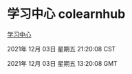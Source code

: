 # 学习中心 colearnhub
[学习中心](http://59.174.25.102:56308/colearnhub/)

2021年 12月 03日 星期五 21:20:08 CST

2021年 12月 03日 星期五 13:20:08 GMT
